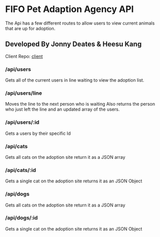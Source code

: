 # FIFO Pet Adaption Agency API

The Api has a few different routes to allow users to view current animals that are up for adoption.

## Developed By Jonny Deates & Heesu Kang

Client Repo: [client](https://github.com/thinkful-ei-heron/Jonny-Heesu-DSA-Petful-Client)

### /api/users

Gets all of the current users in line waiting to view the adoption list.

### /api/users/line

Moves the line to the next person who is waiting
Also returns the person who just left the line and an updated array of the users.

### /api/users/:id

Gets a users by their specific Id

### /api/cats

Gets all cats on the adoption site
return it as a JSON array

### /api/cats/:id

Gets a single cat on the adoption site
returns it as an JSON Object

### /api/dogs

Gets all cats on the adoption site
return it as a JSON array

### /api/dogs/:id

Gets a single cat on the adoption site
returns it as an JSON Object
